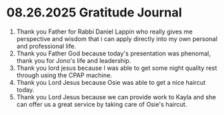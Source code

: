 # 08.26.2025 Gratitude Journal

1. Thank you Father for Rabbi Daniel Lappin who really gives me perspective and wisdom that i can apply directly into my own personal and professional life.
2. Thank you Father God because today's presentation was phenomal, thank you for Jono's life and leadership.
3. Thank you lord jesus because I was able to get some night quality rest through using the CPAP machine.
4. Thank you Lord Jesus because Osie was able to get a nice haircut today.
5. Thank you Lord Jesus because we can provide work to Kayla and she can offer us a great service by taking care of Osie's haircut.
